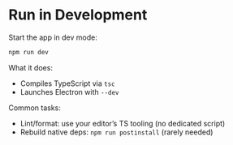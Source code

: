 # Run in Development

Start the app in dev mode:

```bash
npm run dev
```

What it does:
- Compiles TypeScript via `tsc`
- Launches Electron with `--dev`

Common tasks:
- Lint/format: use your editor’s TS tooling (no dedicated script)
- Rebuild native deps: `npm run postinstall` (rarely needed)
